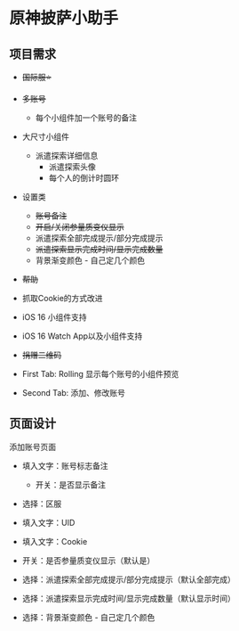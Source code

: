 # 原神披萨小助手

## 项目需求

- ~~国际服⭐️~~

- ~~多账号~~
  - 每个小组件加一个账号的备注

- 大尺寸小组件
  - 派遣探索详细信息
    - 派遣探索头像
    - 每个人的倒计时圆环

- 设置类
  - ~~账号备注~~
  - ~~开启/关闭参量质变仪显示~~
  - 派遣探索全部完成提示/部分完成提示
  - ~~派遣探索显示完成时间/显示完成数量~~
  - 背景渐变颜色 - 自己定几个颜色

- ~~帮助~~

- 抓取Cookie的方式改进

- iOS 16 小组件支持

- iOS 16 Watch App以及小组件支持

- ~~捐赠二维码~~

- First Tab: Rolling 显示每个账号的小组件预览

- Second Tab: 添加、修改账号

## 页面设计

添加账号页面

- 填入文字：账号标志备注
  - 开关：是否显示备注

- 选择：区服

- 填入文字：UID

- 填入文字：Cookie

- 开关：是否参量质变仪显示（默认是）

- 选择：派遣探索全部完成提示/部分完成提示（默认全部完成）

- 选择：派遣探索显示完成时间/显示完成数量（默认显示时间）

- 选择：背景渐变颜色 - 自己定几个颜色
